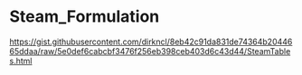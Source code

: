 # Steam_Formulation
https://gist.githubusercontent.com/dirkncl/8eb42c91da831de74364b2044665ddaa/raw/5e0def6cabcbf3476f256eb398ceb403d6c43d44/SteamTables.html
